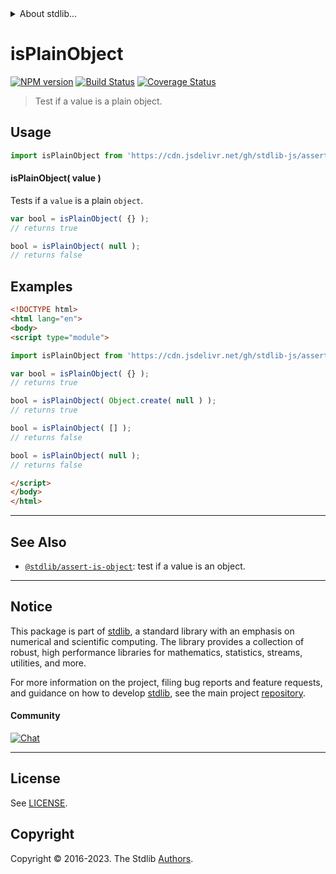 <!--

@license Apache-2.0

Copyright (c) 2018 The Stdlib Authors.

Licensed under the Apache License, Version 2.0 (the "License");
you may not use this file except in compliance with the License.
You may obtain a copy of the License at

   http://www.apache.org/licenses/LICENSE-2.0

Unless required by applicable law or agreed to in writing, software
distributed under the License is distributed on an "AS IS" BASIS,
WITHOUT WARRANTIES OR CONDITIONS OF ANY KIND, either express or implied.
See the License for the specific language governing permissions and
limitations under the License.

-->


<details>
  <summary>
    About stdlib...
  </summary>
  <p>We believe in a future in which the web is a preferred environment for numerical computation. To help realize this future, we've built stdlib. stdlib is a standard library, with an emphasis on numerical and scientific computation, written in JavaScript (and C) for execution in browsers and in Node.js.</p>
  <p>The library is fully decomposable, being architected in such a way that you can swap out and mix and match APIs and functionality to cater to your exact preferences and use cases.</p>
  <p>When you use stdlib, you can be absolutely certain that you are using the most thorough, rigorous, well-written, studied, documented, tested, measured, and high-quality code out there.</p>
  <p>To join us in bringing numerical computing to the web, get started by checking us out on <a href="https://github.com/stdlib-js/stdlib">GitHub</a>, and please consider <a href="https://opencollective.com/stdlib">financially supporting stdlib</a>. We greatly appreciate your continued support!</p>
</details>

# isPlainObject

[![NPM version][npm-image]][npm-url] [![Build Status][test-image]][test-url] [![Coverage Status][coverage-image]][coverage-url] <!-- [![dependencies][dependencies-image]][dependencies-url] -->

> Test if a value is a plain object.



<section class="usage">

## Usage

```javascript
import isPlainObject from 'https://cdn.jsdelivr.net/gh/stdlib-js/assert-is-plain-object@v0.1.0-esm/index.mjs';
```

#### isPlainObject( value )

Tests if a `value` is a plain `object`.

```javascript
var bool = isPlainObject( {} );
// returns true

bool = isPlainObject( null );
// returns false
```

</section>

<!-- /.usage -->

<section class="examples">

## Examples

<!-- eslint no-undef: "error" -->

```html
<!DOCTYPE html>
<html lang="en">
<body>
<script type="module">

import isPlainObject from 'https://cdn.jsdelivr.net/gh/stdlib-js/assert-is-plain-object@v0.1.0-esm/index.mjs';

var bool = isPlainObject( {} );
// returns true

bool = isPlainObject( Object.create( null ) );
// returns true

bool = isPlainObject( [] );
// returns false

bool = isPlainObject( null );
// returns false

</script>
</body>
</html>
```

</section>

<!-- /.examples -->

<!-- Section for related `stdlib` packages. Do not manually edit this section, as it is automatically populated. -->

<section class="related">

* * *

## See Also

-   <span class="package-name">[`@stdlib/assert-is-object`][@stdlib/assert/is-object]</span><span class="delimiter">: </span><span class="description">test if a value is an object.</span>

</section>

<!-- /.related -->

<!-- Section for all links. Make sure to keep an empty line after the `section` element and another before the `/section` close. -->


<section class="main-repo" >

* * *

## Notice

This package is part of [stdlib][stdlib], a standard library with an emphasis on numerical and scientific computing. The library provides a collection of robust, high performance libraries for mathematics, statistics, streams, utilities, and more.

For more information on the project, filing bug reports and feature requests, and guidance on how to develop [stdlib][stdlib], see the main project [repository][stdlib].

#### Community

[![Chat][chat-image]][chat-url]

---

## License

See [LICENSE][stdlib-license].


## Copyright

Copyright &copy; 2016-2023. The Stdlib [Authors][stdlib-authors].

</section>

<!-- /.stdlib -->

<!-- Section for all links. Make sure to keep an empty line after the `section` element and another before the `/section` close. -->

<section class="links">

[npm-image]: http://img.shields.io/npm/v/@stdlib/assert-is-plain-object.svg
[npm-url]: https://npmjs.org/package/@stdlib/assert-is-plain-object

[test-image]: https://github.com/stdlib-js/assert-is-plain-object/actions/workflows/test.yml/badge.svg?branch=v0.1.0
[test-url]: https://github.com/stdlib-js/assert-is-plain-object/actions/workflows/test.yml?query=branch:v0.1.0

[coverage-image]: https://img.shields.io/codecov/c/github/stdlib-js/assert-is-plain-object/main.svg
[coverage-url]: https://codecov.io/github/stdlib-js/assert-is-plain-object?branch=main

<!--

[dependencies-image]: https://img.shields.io/david/stdlib-js/assert-is-plain-object.svg
[dependencies-url]: https://david-dm.org/stdlib-js/assert-is-plain-object/main

-->

[chat-image]: https://img.shields.io/gitter/room/stdlib-js/stdlib.svg
[chat-url]: https://app.gitter.im/#/room/#stdlib-js_stdlib:gitter.im

[stdlib]: https://github.com/stdlib-js/stdlib

[stdlib-authors]: https://github.com/stdlib-js/stdlib/graphs/contributors

[umd]: https://github.com/umdjs/umd
[es-module]: https://developer.mozilla.org/en-US/docs/Web/JavaScript/Guide/Modules

[deno-url]: https://github.com/stdlib-js/assert-is-plain-object/tree/deno
[umd-url]: https://github.com/stdlib-js/assert-is-plain-object/tree/umd
[esm-url]: https://github.com/stdlib-js/assert-is-plain-object/tree/esm
[branches-url]: https://github.com/stdlib-js/assert-is-plain-object/blob/main/branches.md

[stdlib-license]: https://raw.githubusercontent.com/stdlib-js/assert-is-plain-object/main/LICENSE

<!-- <related-links> -->

[@stdlib/assert/is-object]: https://github.com/stdlib-js/assert-is-object/tree/esm

<!-- </related-links> -->

</section>

<!-- /.links -->
